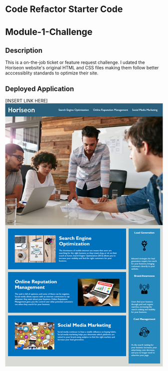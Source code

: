 # Code Refactor Starter Code

# Module-1-Challenge

## Description
This is a on-the-job ticket or feature request challenge. I udated the Horiseon website's
original HTML and CSS files making them follow better acccessiblity standards to optimize their site.

## Deployed Application
[INSERT LINK HERE]
![ScreenShot](01-html-css-git-homework-demo.png)
